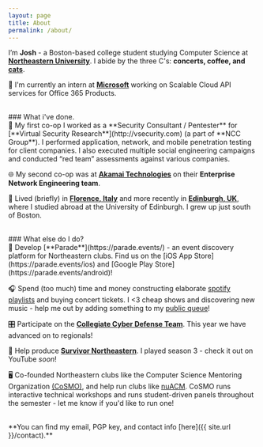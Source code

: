 ```yaml
---
layout: page
title: About
permalink: /about/
---
```


I’m **Josh** - a Boston-based college student studying Computer Science at [**Northeastern University**](http://ccs.neu.edu/home/joshua).  I abide by the three C's: <b>concerts, coffee, and [cats](../cinnamon)</b>.

📍 I'm currently an intern at [**Microsoft**](https://microsoft.com/) working on Scalable Cloud API services for Office 365 Products.

<br>
### What i've done.

<br>
🔏 My first co-op I worked as a **Security Consultant / Pentester** for [**Virtual Security Research**](http://vsecurity.com) (a part of **NCC Group**). I performed application, network, and mobile penetration testing for client companies. I also executed multiple social engineering campaigns and conducted “red team” assessments against various companies.

🌐 My second co-op was at [**Akamai Technologies**](https://akamai.com/) on their **Enterprise Network Engineering team**.


🏡 Lived (briefly) in [**Florence, Italy**](https://joshspicer.com/geo-fellowship) and more recently in [**Edinburgh, UK**](https://joshspicer.com/hitch-to-paris), where I studied abroad at the University of Edinburgh. I grew up just south of Boston.

<br>
### What else do I do?

<br>
🐘 Develop [**Parade**](https://parade.events/) - an event discovery platform for Northeastern clubs. Find us on the [iOS App Store](https://parade.events/ios) and [Google Play Store](https://parade.events/android)!

🎧 Spend (too much) time and money constructing elaborate [spotify playlists]({{site.url}}/monthly-playlist-2018) and buying concert tickets. I <3 cheap shows and discovering new music - help me out by adding something to my [public queue](https://joshspicer.com/queue)!

🎛 Participate on the [**Collegiate Cyber Defense Team**](https://nuccdc.club/). This year we have advanced on to regionals!

🌋 Help produce [**Survivor Northeastern**](http://survivornortheastern.com). I played season 3 - check it out on YouTube _soon_!

🖥 Co-founded Northeastern clubs like the Computer Science Mentoring Organization [(CoSMO)](https://nuCoSMO.club/), and help run clubs like [nuACM](https://acm.org). CoSMO runs interactive technical workshops and runs student-driven panels throughout the semester - let me know if you'd like to run one!

<!--
-- Coffee / Tennis

#### Technologies I use

“ReactNative | Django | ….”
-->
<br>
**You can find my email, PGP key, and contact info [here]({{ site.url }}/contact).**

